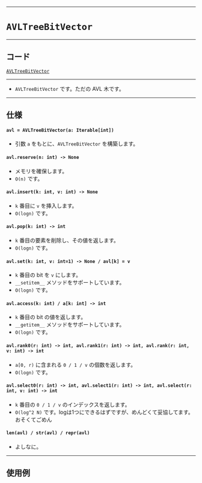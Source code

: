 ___

# `AVLTreeBitVector`

___

## コード
[`AVLTreeBitVector`](https://github.com/titan-23/Library_py/blob/main/DataStructures/BitVector/AVLTreeBitVector.py)
<!-- code=https://github.com/titan-23/Library_py/blob/main/DataStructures\BitVector\AVLTreeBitVector.py -->

___

- `AVLTreeBitVector` です。ただの AVL 木です。

___

## 仕様

#### `avl = AVLTreeBitVector(a: Iterable[int])`

- 引数 `a` をもとに、`AVLTreeBitVector` を構築します。

#### `avl.reserve(n: int) -> None`

- メモリを確保します。
- `O(n)` です。

#### `avl.insert(k: int, v: int) -> None`

- `k` 番目に `v` を挿入します。
- `O(logn)` です。

#### `avl.pop(k: int) -> int`

- `k` 番目の要素を削除し、その値を返します。
- `O(logn)` です。

#### `avl.set(k: int, v: int=1) -> None / avl[k] = v`

- `k` 番目の bit を `v` にします。
- `__setitem__` メソッドをサポートしています。
- `O(logn)` です。

#### `avl.access(k: int) / a[k: int] -> int`

- `k` 番目の bit の値を返します。
- `__getitem__` メソッドをサポートしています。
- `O(logn)` です。

#### `avl.rank0(r: int) -> int, avl.rank1(r: int) -> int, avl.rank(r: int, v: int) -> int`

- `a[0, r)` に含まれる `0 / 1 / v` の個数を返します。
- `O(logn)` です。

#### `avl.select0(r: int) -> int, avl.select1(r: int) -> int, avl.select(r: int, v: int) -> int`

- `k` 番目の `0 / 1 / v` のインデックスを返します。
- `O(log^2 N)` です。logは1つにできるはずですが、めんどくて妥協してます。おそくてごめん

#### `len(avl) / str(avl) / repr(avl)`

- よしなに。

___

## 使用例

```python
```
